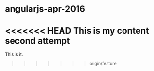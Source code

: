 # angularjs-apr-2016
<<<<<<< HEAD
This is my content
second attempt
=======
This is it.
>>>>>>> origin/feature
